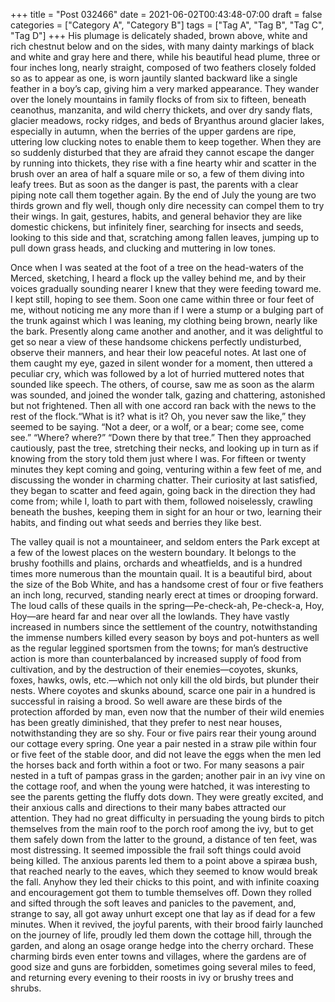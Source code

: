 +++
title = "Post 032466"
date = 2021-06-02T00:43:48-07:00
draft = false
categories = ["Category A", "Category B"]
tags = ["Tag A", "Tag B", "Tag C", "Tag D"]
+++
His plumage is delicately shaded, brown above, white and rich chestnut below and on the sides, with many dainty markings of black and white and gray here and there, while his beautiful head plume, three or four inches long, nearly straight, composed of two feathers closely folded so as to appear as one, is worn jauntily slanted backward like a single feather in a boy’s cap, giving him a very marked appearance. They wander over the lonely mountains in family flocks of from six to fifteen, beneath ceanothus, manzanita, and wild cherry thickets, and over dry sandy flats, glacier meadows, rocky ridges, and beds of Bryanthus around glacier lakes, especially in autumn, when the berries of the upper gardens are ripe, uttering low clucking notes to enable them to keep together. When they are so suddenly disturbed that they are afraid they cannot escape the danger by running into thickets, they rise with a fine hearty whir and scatter in the brush over an area of half a square mile or so, a few of them diving into leafy trees. But as soon as the danger is past, the parents with a clear piping note call them together again. By the end of July the young are two thirds grown and fly well, though only dire necessity can compel them to try their wings. In gait, gestures, habits, and general behavior they are like domestic chickens, but infinitely finer, searching for insects and seeds, looking to this side and that, scratching among fallen leaves, jumping up to pull down grass heads, and clucking and muttering in low tones.

Once when I was seated at the foot of a tree on the head-waters of the Merced, sketching, I heard a flock up the valley behind me, and by their voices gradually sounding nearer I knew that they were feeding toward me. I kept still, hoping to see them. Soon one came within three or four feet of me, without noticing me any more than if I were a stump or a bulging part of the trunk against which I was leaning, my clothing being brown, nearly like the bark. Presently along came another and another, and it was delightful to get so near a view of these handsome chickens perfectly undisturbed, observe their manners, and hear their low peaceful notes. At last one of them caught my eye, gazed in silent wonder for a moment, then uttered a peculiar cry, which was followed by a lot of hurried muttered notes that sounded like speech. The others, of course, saw me as soon as the alarm was sounded, and joined the wonder talk, gazing and chattering, astonished but not frightened. Then all with one accord ran back with the news to the rest of the flock.“What is it? what is it? Oh, you never saw the like,” they seemed to be saying. “Not a deer, or a wolf, or a bear; come see, come see.” “Where? where?” “Down there by that tree.” Then they approached cautiously, past the tree, stretching their necks, and looking up in turn as if knowing from the story told them just where I was. For fifteen or twenty minutes they kept coming and going, venturing within a few feet of me, and discussing the wonder in charming chatter. Their curiosity at last satisfied, they began to scatter and feed again, going back in the direction they had come from; while I, loath to part with them, followed noiselessly, crawling beneath the bushes, keeping them in sight for an hour or two, learning their habits, and finding out what seeds and berries they like best.

The valley quail is not a mountaineer, and seldom enters the Park except at a few of the lowest places on the western boundary. It belongs to the brushy foothills and plains, orchards and wheatfields, and is a hundred times more numerous than the mountain quail. It is a beautiful bird, about the size of the Bob White, and has a handsome crest of four or five feathers an inch long, recurved, standing nearly erect at times or drooping forward. The loud calls of these quails in the spring—Pe-check-ah, Pe-check-a, Hoy, Hoy—are heard far and near over all the lowlands. They have vastly increased in numbers since the settlement of the country, notwithstanding the immense numbers killed every season by boys and pot-hunters as well as the regular leggined sportsmen from the towns; for man’s destructive action is more than counterbalanced by increased supply of food from cultivation, and by the destruction of their enemies—coyotes, skunks, foxes, hawks, owls, etc.—which not only kill the old birds, but plunder their nests. Where coyotes and skunks abound, scarce one pair in a hundred is successful in raising a brood. So well aware are these birds of the protection afforded by man, even now that the number of their wild enemies has been greatly diminished, that they prefer to nest near houses, notwithstanding they are so shy. Four or five pairs rear their young around our cottage every spring. One year a pair nested in a straw pile within four or five feet of the stable door, and did not leave the eggs when the men led the horses back and forth within a foot or two. For many seasons a pair nested in a tuft of pampas grass in the garden; another pair in an ivy vine on the cottage roof, and when the young were hatched, it was interesting to see the parents getting the fluffy dots down. They were greatly excited, and their anxious calls and directions to their many babes attracted our attention. They had no great difficulty in persuading the young birds to pitch themselves from the main roof to the porch roof among the ivy, but to get them safely down from the latter to the ground, a distance of ten feet, was most distressing. It seemed impossible the frail soft things could avoid being killed. The anxious parents led them to a point above a spiræa bush, that reached nearly to the eaves, which they seemed to know would break the fall. Anyhow they led their chicks to this point, and with infinite coaxing and encouragement got them to tumble themselves off. Down they rolled and sifted through the soft leaves and panicles to the pavement, and, strange to say, all got away unhurt except one that lay as if dead for a few minutes. When it revived, the joyful parents, with their brood fairly launched on the journey of life, proudly led them down the cottage hill, through the garden, and along an osage orange hedge into the cherry orchard. These charming birds even enter towns and villages, where the gardens are of good size and guns are forbidden, sometimes going several miles to feed, and returning every evening to their roosts in ivy or brushy trees and shrubs.

